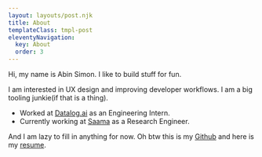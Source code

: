 ```yaml
---
layout: layouts/post.njk
title: About
templateClass: tmpl-post
eleventyNavigation:
  key: About
  order: 3
---
```


Hi, my name is Abin Simon. I like to build stuff for fun.

I am interested in UX design and improving developer workflows.
I am a big tooling junkie(if that is a thing).

- Worked at [Datalog.ai](http://datalog.ai/) as an Engineering Intern.
- Currently working at [Saama](https://www.saama.com/) as a Research Engineer.

And I am lazy to fill in anything for now. Oh btw this is my [Github](https://github.com/meain) and here is my
[resume](https://meain.github.io/resume/).

